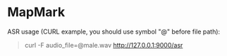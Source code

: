 # MapMark
ASR usage (CURL example, you should use symbol "@" before file path):
>curl -F audio_file=@male.wav http://127.0.0.1:9000/asr